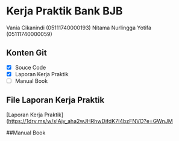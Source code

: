 # Kerja Praktik Bank BJB
Vania Cikanindi (05111740000193)
Nitama Nurlingga Yotifa (05111740000059)
## Konten Git
- [x] Souce Code
- [x] Laporan Kerja Praktik
- [ ] Manual Book

## File Laporan Kerja Praktik
[Laporan Kerja Praktik](https://1drv.ms/w/s!Ajv_aha2wJHRhwDifdK7I4bzFNVO?e=GWnJM

##Manual Book

